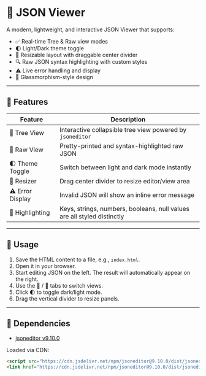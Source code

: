 # 🌈 JSON Viewer

A modern, lightweight, and interactive JSON Viewer that supports:

- ✅ Real-time Tree & Raw view modes
- 🌓 Light/Dark theme toggle
- 📏 Resizable layout with draggable center divider
- 🔍 Raw JSON syntax highlighting with custom styles
- ⚠️ Live error handling and display
- 🧊 Glassmorphism-style design

---

## 📁 Features

| Feature                 | Description                                                                 |
|------------------------|-----------------------------------------------------------------------------|
| 🌳 Tree View           | Interactive collapsible tree view powered by `jsoneditor`                   |
| 📄 Raw View            | Pretty-printed and syntax-highlighted raw JSON                              |
| 🌓 Theme Toggle        | Switch between light and dark mode instantly                                |
| 📏 Resizer             | Drag center divider to resize editor/view area                              |
| ⚠️ Error Display       | Invalid JSON will show an inline error message                              |
| 🎨 Highlighting        | Keys, strings, numbers, booleans, null values are all styled distinctly      |

---

## 🚀 Usage

1. Save the HTML content to a file, e.g., `index.html`.
2. Open it in your browser.
3. Start editing JSON on the left. The result will automatically appear on the right.
4. Use the 🌳 / 📄 tabs to switch views.
5. Click 🌓 to toggle dark/light mode.
6. Drag the vertical divider to resize panels.

---

## 🧩 Dependencies

- [jsoneditor v9.10.0](https://github.com/josdejong/jsoneditor)

Loaded via CDN:
```html
<script src="https://cdn.jsdelivr.net/npm/jsoneditor@9.10.0/dist/jsoneditor.min.js"></script>
<link href="https://cdn.jsdelivr.net/npm/jsoneditor@9.10.0/dist/jsoneditor.min.css" rel="stylesheet" />
